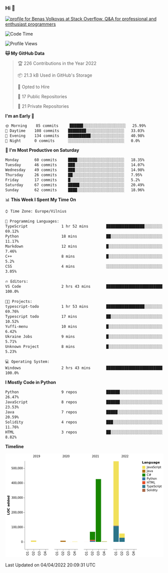 ### Hi 👋
<a href="https://stackoverflow.com/users/14954249/benas-volkovas"><img src="https://stackoverflow.com/users/flair/14954249.png?theme=dark" width="208" height="58" alt="profile for Benas Volkovas at Stack Overflow, Q&amp;A for professional and enthusiast programmers" title="profile for Benas Volkovas at Stack Overflow, Q&amp;A for professional and enthusiast programmers"></a>

<!--START_SECTION:waka-->
![Code Time](http://img.shields.io/badge/Code%20Time-633%20hrs%2024%20mins-blue)

![Profile Views](http://img.shields.io/badge/Profile%20Views-3-blue)

**🐱 My GitHub Data** 

> 🏆 226 Contributions in the Year 2022
 > 
> 📦 21.3 kB Used in GitHub's Storage 
 > 
> 💼 Opted to Hire
 > 
> 📜 17 Public Repositories 
 > 
> 🔑 21 Private Repositories  
 > 
**I'm an Early 🐤** 

```text
🌞 Morning    85 commits     ██████░░░░░░░░░░░░░░░░░░░   25.99% 
🌆 Daytime    108 commits    ████████░░░░░░░░░░░░░░░░░   33.03% 
🌃 Evening    134 commits    ██████████░░░░░░░░░░░░░░░   40.98% 
🌙 Night      0 commits      ░░░░░░░░░░░░░░░░░░░░░░░░░   0.0%

```
📅 **I'm Most Productive on Saturday** 

```text
Monday       60 commits     ████░░░░░░░░░░░░░░░░░░░░░   18.35% 
Tuesday      46 commits     ███░░░░░░░░░░░░░░░░░░░░░░   14.07% 
Wednesday    49 commits     ███░░░░░░░░░░░░░░░░░░░░░░   14.98% 
Thursday     26 commits     ██░░░░░░░░░░░░░░░░░░░░░░░   7.95% 
Friday       17 commits     █░░░░░░░░░░░░░░░░░░░░░░░░   5.2% 
Saturday     67 commits     █████░░░░░░░░░░░░░░░░░░░░   20.49% 
Sunday       62 commits     ████░░░░░░░░░░░░░░░░░░░░░   18.96%

```


📊 **This Week I Spent My Time On** 

```text
⌚︎ Time Zone: Europe/Vilnius

💬 Programming Languages: 
TypeScript               1 hr 52 mins        █████████████████░░░░░░░░   69.12% 
Python                   18 mins             ██░░░░░░░░░░░░░░░░░░░░░░░   11.17% 
Markdown                 12 mins             █░░░░░░░░░░░░░░░░░░░░░░░░   7.46% 
C++                      8 mins              █░░░░░░░░░░░░░░░░░░░░░░░░   5.2% 
CSS                      4 mins              ░░░░░░░░░░░░░░░░░░░░░░░░░   3.05%

🔥 Editors: 
VS Code                  2 hrs 43 mins       █████████████████████████   100.0%

🐱‍💻 Projects: 
typescript-todo          1 hr 53 mins        █████████████████░░░░░░░░   69.76% 
Typescript todo          17 mins             ██░░░░░░░░░░░░░░░░░░░░░░░   10.52% 
Yuffi-menu               10 mins             █░░░░░░░░░░░░░░░░░░░░░░░░   6.42% 
Ukraine Jobs             9 mins              █░░░░░░░░░░░░░░░░░░░░░░░░   5.71% 
Unknown Project          8 mins              █░░░░░░░░░░░░░░░░░░░░░░░░   5.23%

💻 Operating System: 
Windows                  2 hrs 43 mins       █████████████████████████   100.0%

```

**I Mostly Code in Python** 

```text
Python                   9 repos             ██████░░░░░░░░░░░░░░░░░░░   26.47% 
JavaScript               8 repos             ██████░░░░░░░░░░░░░░░░░░░   23.53% 
Java                     7 repos             █████░░░░░░░░░░░░░░░░░░░░   20.59% 
Solidity                 4 repos             ███░░░░░░░░░░░░░░░░░░░░░░   11.76% 
HTML                     3 repos             ██░░░░░░░░░░░░░░░░░░░░░░░   8.82%

```


**Timeline**

![Chart not found](https://raw.githubusercontent.com/BenasVolkovas/BenasVolkovas/main/charts/bar_graph.png) 


 Last Updated on 04/04/2022 20:09:31 UTC
<!--END_SECTION:waka-->
